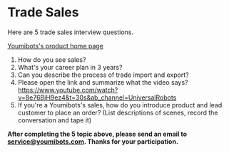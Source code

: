 # Trade Sales

Here are 5 trade sales interview questions.

[Youmibots's product home page](https://youmibots.en.made-in-china.com/)



1. How do you see sales?
2. What's your career plan in 3 years?
3. Can you describe the process of trade import and export?
4. Please open the link and summarize what the video says? https://www.youtube.com/watch?v=8e76BjH9ez4&t=30s&ab_channel=UniversalRobots
5. If you're a Youmibots's sales, how do you introduce product and lead customer to place an order? (List descriptions of scenes, record the conversation and tape it)



**After completing the 5 topic above, please send an email to service@youmibots.com. Thanks for your participation.**